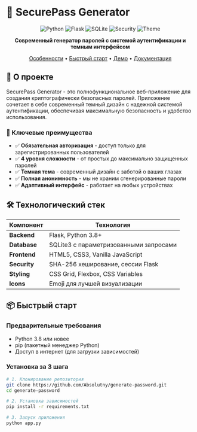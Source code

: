 # 🔐 SecurePass Generator

<div align="center">

![Python](https://img.shields.io/badge/Python-3.8+-blue.svg)
![Flask](https://img.shields.io/badge/Flask-2.3.3-green.svg)
![SQLite](https://img.shields.io/badge/Database-SQLite3-lightgrey.svg)
![Security](https://img.shields.io/badge/Security-SHA256--Hashing-orange.svg)
![Theme](https://img.shields.io/badge/Theme-Dark--Mode-black.svg)

**Современный генератор паролей с системой аутентификации и темным интерфейсом**

[Особенности](#-особенности) • [Быстрый старт](#-быстрый-старт) • [Демо](#-демо) • [Документация](#-документация)

</div>

## 🚀 О проекте

SecurePass Generator - это полнофункциональное веб-приложение для создания криптографически безопасных паролей. Приложение сочетает в себе современный темный дизайн с надежной системой аутентификации, обеспечивая максимальную безопасность и удобство использования.

### 🎯 Ключевые преимущества

- ✅ **Обязательная авторизация** - доступ только для зарегистрированных пользователей
- ✅ **4 уровня сложности** - от простых до максимально защищенных паролей
- ✅ **Темная тема** - современный дизайн с заботой о ваших глазах
- ✅ **Полная анонимность** - мы не храним сгенерированные пароли
- ✅ **Адаптивный интерфейс** - работает на любых устройствах

## 🛠 Технологический стек

| Компонент | Технология |
|-----------|------------|
| **Backend** | Flask, Python 3.8+ |
| **Database** | SQLite3 с параметризованными запросами |
| **Frontend** | HTML5, CSS3, Vanilla JavaScript |
| **Security** | SHA-256 хеширование, сессии Flask |
| **Styling** | CSS Grid, Flexbox, CSS Variables |
| **Icons** | Emoji для лучшей визуализации |

## 📦 Быстрый старт

### Предварительные требования

- Python 3.8 или новее
- pip (пакетный менеджер Python)
- Доступ в интернет (для загрузки зависимостей)

### Установка за 3 шага

```bash
# 1. Клонирование репозитория
git clone https://github.com/Absolutny/generate-password.git
cd generate-password

# 2. Установка зависимостей
pip install -r requirements.txt

# 3. Запуск приложения
python app.py
